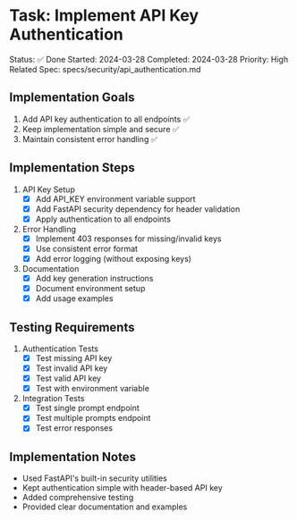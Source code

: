 # Task: Implement API Key Authentication

Status: ✅ Done
Started: 2024-03-28
Completed: 2024-03-28
Priority: High
Related Spec: specs/security/api_authentication.md

## Implementation Goals
1. Add API key authentication to all endpoints ✅
2. Keep implementation simple and secure ✅
3. Maintain consistent error handling ✅

## Implementation Steps
1. API Key Setup
   - [x] Add API_KEY environment variable support
   - [x] Add FastAPI security dependency for header validation
   - [x] Apply authentication to all endpoints

2. Error Handling
   - [x] Implement 403 responses for missing/invalid keys
   - [x] Use consistent error format
   - [x] Add error logging (without exposing keys)

3. Documentation
   - [x] Add key generation instructions
   - [x] Document environment setup
   - [x] Add usage examples

## Testing Requirements
1. Authentication Tests
   - [x] Test missing API key
   - [x] Test invalid API key
   - [x] Test valid API key
   - [x] Test with environment variable

2. Integration Tests
   - [x] Test single prompt endpoint
   - [x] Test multiple prompts endpoint
   - [x] Test error responses

## Implementation Notes
- Used FastAPI's built-in security utilities
- Kept authentication simple with header-based API key
- Added comprehensive testing
- Provided clear documentation and examples 